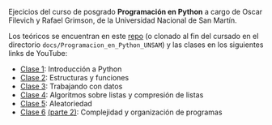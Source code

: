 Ejecicios del curso de posgrado **Programación en Python** a cargo de Oscar Filevich y Rafael Grimson, de la Universidad Nacional de San Martín.

Los teóricos se encuentran en este [repo](https://github.com/python-unsam/Programacion_en_Python_UNSAM) (o clonado al fin del cursado en el directorio `docs/Programacion_en_Python_UNSAM`) y las clases en los siguientes links de YouTube:

+ [Clase 1](https://www.youtube.com/watch?v=BcqyW_tbrG8&ab_channel=PythonECyT): Introducción a Python
+ [Clase 2](https://www.youtube.com/watch?v=paDcOm7F2VE&ab_channel=PythonECyT): Estructuras y funciones
+ [Clase 3](https://www.youtube.com/watch?v=CVOPnsOJEqc&ab_channel=PythonECyT): Trabajando con datos
+ [Clase 4](https://www.youtube.com/watch?v=S_UHwl5RnME&ab_channel=PythonECyT): Algoritmos sobre listas y compresión de listas
+ [Clase 5](https://www.youtube.com/watch?v=EVVTTcWhlAg&ab_channel=PythonECyT): Aleatoriedad
+ [Clase 6](https://www.youtube.com/watch?v=b-jj96enpKo&ab_channel=PythonECyT) [(parte 2)](https://www.youtube.com/watch?v=DD3VWKlhcK0&ab_channel=PythonECyT): Complejidad y organización de programas
